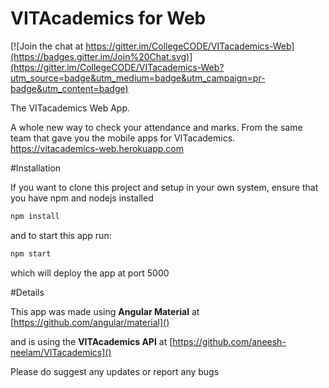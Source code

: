 # VITAcademics for Web

[![Join the chat at https://gitter.im/CollegeCODE/VITacademics-Web](https://badges.gitter.im/Join%20Chat.svg)](https://gitter.im/CollegeCODE/VITacademics-Web?utm_source=badge&utm_medium=badge&utm_campaign=pr-badge&utm_content=badge)


The VITacademics Web App.

A whole new way to check your attendance and marks.
From the same team that gave you the mobile apps for VITacademics.
https://vitacademics-web.herokuapp.com

#Installation

If you want to clone this project and setup in your own system, ensure that you have npm and nodejs installed

```bash
npm install
```

and to start this app run:

```bash
npm start
```

which will deploy the app at port 5000

#Details

This app was made using **Angular Material** at [https://github.com/angular/material]()

and is using the **VITAcademics API** at  [https://github.com/aneesh-neelam/VITacademics]()


Please do suggest any updates or report any bugs
